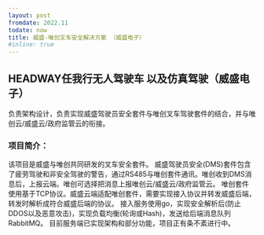 ```yaml
---
layout: post
fromdate: 2022.11
todate: now 
title: 威盛-唯创叉车安全解决方案 （威盛电子）
#inline: true
---
```

## HEADWAY任我行无人驾驶车 以及仿真驾驶（威盛电子）

负责架构设计，负责实现威盛驾驶员安全套件与唯创叉车驾驶套件的结合，并与唯创云/威盛云/政府监管云的衔接。  


### 项目简介：
该项目是威盛与唯创共同研发的叉车安全套件。
威盛驾驶员安全(DMS)套件包含了疲劳驾驶和非安全驾驶的警告，通过RS485与唯创套件通讯。唯创收到DMS消息后，上报云端。唯创可选择把消息上报唯创云/威盛云/政府监管云。
唯创套件使用基于TCP协议。威盛云端适配唯创套件，需要实现接入协议并转发威盛后端，转发时解析成符合威盛后端的协议。
接入服务使用go，实现安全解析后(防止DDOS以及恶意攻击)，实现负载均衡(轮询或Hash)，发送给后端消息队列RabbitMQ。 
目前服务端已实现架构和部分功能，项目正有条不紊进行中。
